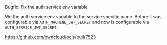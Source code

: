 Bugfix: Fix the auth service env variable

We the auth service env variable to the service specific name. Before it was configurable via `AUTH_MACHINE_JWT_SECRET` and now is configurable via `AUTH_SERVICE_JWT_SECRET`.

https://github.com/owncloud/ocis/pull/7523
